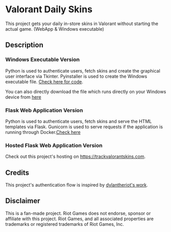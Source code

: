 # Valorant Daily Skins

This project gets your daily in-store skins in Valorant without starting the actual game. (WebApp &amp; Windows executable)

## Description

### Windows Executable Version

Python is used to authenticate users, fetch skins and create the graphical user interface via Tkinter. Pyinstaller is used to create the Windows executable file. [Check here for code](https://github.com/deepsidh9/Valorant-Daily-Skins/tree/windowsapp). 

You can also directly download the file which runs directly on your Windows device from [here](https://github.com/deepsidh9/Valorant-Daily-Skins/releases/tag/windowsapp-v1.0)

### Flask Web Application Version

Python is used to authenticate users, fetch skins and serve the HTML templates via Flask. Gunicorn is used to serve requests if the application is running through Docker.[Check here](https://github.com/deepsidh9/Valorant-Daily-Skins/tree/flaskwebapp)

### Hosted Flask Web Application Version
Check out this project's hosting on https://trackvalorantskins.com.


## Credits
This project's authentication flow is inspired by [dylantheriot's work](https://github.com/dylantheriot/valorant-match-history). 

## Disclaimer
This is a fan-made project. Riot Games does not endorse, sponsor or affiliate with this project. Riot Games, and all associated properties are trademarks or registered trademarks of Riot Games, Inc.
